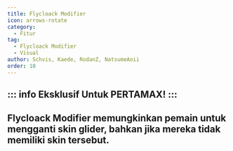 ```yaml
---
title: Flycloack Modifier
icon: arrows-rotate
category:
  - Fitur
tag:
  - Flycloack Modifier
  - Visual
author: Schvis, Kaede, RodanZ, NatsumeAoii
order: 10
---
```

::: info Eksklusif Untuk PERTAMAX!
:::
---
## Flycloack Modifier memungkinkan pemain untuk mengganti skin glider, bahkan jika mereka tidak memiliki skin tersebut.